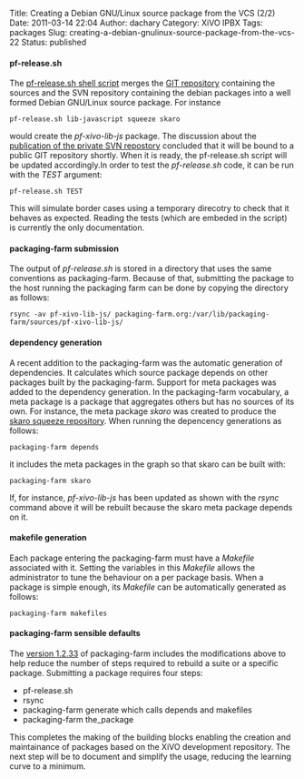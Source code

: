 Title: Creating a Debian GNU/Linux source package from the VCS (2/2)
Date: 2011-03-14 22:04
Author: dachary
Category: XiVO IPBX
Tags: packages
Slug: creating-a-debian-gnulinux-source-package-from-the-vcs-22
Status: published

#### pf-release.sh

The [pf-release.sh shell script](http://xivo.dachary.org/pf-release.sh)
merges the [GIT repository](http://git.xivo.io/xivo-skaro.git/)
containing the sources and the SVN repository containing the debian
packages into a well formed Debian GNU/Linux source package. For
instance

~~~
pf-release.sh lib-javascript squeeze skaro
~~~


would create the *pf-xivo-lib-js* package. The discussion about the
[publication of the private SVN
repostory](https://lists.proformatique.com/pipermail/xivo-dev/2011-March/000012.html)
concluded that it will be bound to a public GIT repository shortly. When
it is ready, the pf-release.sh script will be updated accordingly.In
order to test the *pf-release.sh* code, it can be run with the *TEST*
argument:

~~~
pf-release.sh TEST
~~~


This will simulate border cases using a temporary direcotry to check
that it behaves as expected. Reading the tests (which are embeded in the
script) is currently the only documentation.

#### packaging-farm submission

The output of *pf-release.sh* is stored in a directory that uses the
same conventions as packaging-farm. Because of that, submitting the
package to the host running the packaging farm can be done by copying
the directory as follows:

~~~
rsync -av pf-xivo-lib-js/ packaging-farm.org:/var/lib/packaging-farm/sources/pf-xivo-lib-js/
~~~


#### dependency generation

A recent addition to the packaging-farm was the automatic generation of
dependencies. It calculates which source package depends on other
packages built by the packaging-farm. Support for meta packages was
added to the dependency generation. In the packaging-farm vocabulary, a
meta package is a package that aggregates others but has no sources of
its own. For instance, the meta package *skaro* was created to produce
the [skaro squeeze
repository](http://xivo.dachary.org/packaging-farm/skaro/gnulinux/debian/).
When running the depencency generations as follows:

~~~
packaging-farm depends
~~~


it includes the meta packages in the graph so that skaro can be built
with:

~~~
packaging-farm skaro
~~~


If, for instance, *pf-xivo-lib-js* has been updated as shown with the
*rsync* command above it will be rebuilt because the skaro meta package
depends on it.

#### makefile generation

Each package entering the packaging-farm must have a *Makefile*
associated with it. Setting the variables in this *Makefile* allows the
administrator to tune the behaviour on a per package basis. When a
package is simple enough, its *Makefile* can be automatically generated
as follows:

~~~
packaging-farm makefiles
~~~


#### packaging-farm sensible defaults

The [version 1.2.33](http://packaging-farm.dachary.org/download/) of
packaging-farm includes the modifications above to help reduce the
number of steps required to rebuild a suite or a specific package.
Submitting a package requires four steps:

-   pf-release.sh
-   rsync
-   packaging-farm generate which calls depends and makefiles
-   packaging-farm the\_package

This completes the making of the building blocks enabling the creation
and maintainance of packages based on the XiVO development repository.
The next step will be to document and simplify the usage, reducing the
learning curve to a minimum.

</p>

